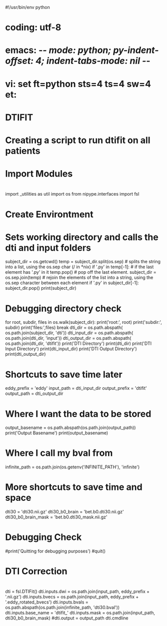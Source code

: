 #!/usr/bin/env python
# coding: utf-8
# emacs: -*- mode: python; py-indent-offset: 4; indent-tabs-mode: nil -*-
# vi: set ft=python sts=4 ts=4 sw=4 et:

# DTIFIT

#
# Creating a script to run dtifit on all patients 
#

#
# Import Modules
#

import _utilities as util
import os
from nipype.interfaces import fsl

#
# Create Environtment
#

# Sets working directory and calls the dti and input folders

subject_dir = os.getcwd()
temp = subject_dir.split(os.sep)  # splits the string into a list, using the os.sep char (/ in *nix)
if '.py' in temp[-1]:  # if the last element has '.py' in it
   temp.pop()  # pop off the last element.
subject_dir = os.sep.join(temp)  # rejoin the elements of the list into a string, using the os.sep character between each element
if '.py' in subject_dir[-1]:
   subject_dir.pop()
print(subject_dir)
# Debugging directory check
for root, subdir, files in os.walk(subject_dir):
    print('root:', root)
    print('subdir:', subdir)
    print('files:',files)
    break
dti_dir = os.path.abspath( os.path.join(subject_dir, 'dti'))
dti_input_dir = os.path.abspath( os.path.join(dti_dir, 'input'))
dti_output_dir = os.path.abspath( os.path.join(dti_dir, 'dtifit'))
print('DTI Directory')
print(dti_dir)
print('DTI Input Directory')
print(dti_input_dir)
print('DTI Output Directory')
print(dti_output_dir)

# Shortcuts to save time later
eddy_prefix    = 'eddy'
input_path      = dti_input_dir
output_prefix   = 'dtifit'
output_path     = dti_output_dir

# Where I want the data to be stored
output_basename = os.path.abspath(os.path.join(output_path))
print('Output Basename')
print(output_basename)

# Where I call my bval from
infinite_path = os.path.join(os.getenv('INFINITE_PATH'), 'infinite')

# More shortcuts to save time and space
dti30 = 'dti30.nii.gz'
dti30_b0_brain = 'bet.b0.dti30.nii.gz'
dti30_b0_brain_mask = 'bet.b0.dti30_mask.nii.gz'
# Debugging Check
#print('Quitting for debugging purposes')
#quit()

#
# DTI Correction
#

dti = fsl.DTIFit()
dti.inputs.dwi = os.path.join(input_path, eddy_prefix + '.nii.gz')
dti.inputs.bvecs = os.path.join(input_path, eddy_prefix + '.eddy_rotated_bvecs')
dti.inputs.bvals = os.path.abspath(os.path.join(infinite_path, 'dti30.bval')) 
dti.inputs.base_name = 'dtifit_'
dti.inputs.mask = os.path.join(input_path, dti30_b0_brain_mask)
#dti.output = output_path
dti.cmdline
